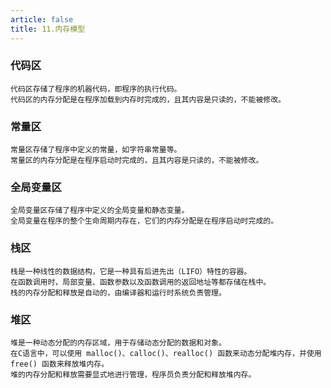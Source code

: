 ```yaml
---
article: false
title: 11.内存模型
---
```


### 代码区
```text
代码区存储了程序的机器代码，即程序的执行代码。
代码区的内存分配是在程序加载到内存时完成的，且其内容是只读的，不能被修改。
```
### 常量区
```text
常量区存储了程序中定义的常量，如字符串常量等。
常量区的内存分配是在程序启动时完成的，且其内容是只读的，不能被修改。
```
### 全局变量区
```text
全局变量区存储了程序中定义的全局变量和静态变量。
全局变量在程序的整个生命周期内存在，它们的内存分配是在程序启动时完成的。
```
### 栈区
```text
栈是一种线性的数据结构，它是一种具有后进先出（LIFO）特性的容器。
在函数调用时，局部变量、函数参数以及函数调用的返回地址等都存储在栈中。
栈的内存分配和释放是自动的，由编译器和运行时系统负责管理。
```

### 堆区
```text
堆是一种动态分配的内存区域，用于存储动态分配的数据和对象。
在C语言中，可以使用 malloc()、calloc()、realloc() 函数来动态分配堆内存，并使用 free() 函数来释放堆内存。
堆的内存分配和释放需要显式地进行管理，程序员负责分配和释放堆内存。
```























